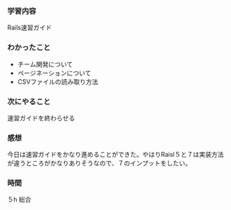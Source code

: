### 学習内容
Rails速習ガイド
### わかったこと
- チーム開発について
- ページネーションについて
- CSVファイルの読み取り方法
### 次にやること
速習ガイドを終わらせる
### 感想
今日は速習ガイドをかなり進めることができた。やはりRaisl５と７は実装方法が違うところがかなりありそうなので、７のインプットをしたい。
### 時間
５h
総合
